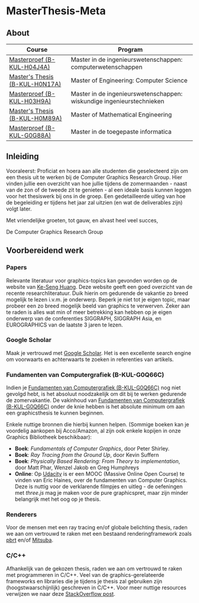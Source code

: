 # MasterThesis-Meta

## About

| Course                           | Program                                                               |
|----------------------------------|-----------------------------------------------------------------------|
| [Masterproef (B-KUL-H04J4A)](https://onderwijsaanbod.kuleuven.be/syllabi/n/H04J4AN.htm#activetab=doelstellingen_idp34672)     | Master in de ingenieurswetenschappen: computerwetenschappen           |
| [Master's Thesis (B-KUL-H0N17A)](https://onderwijsaanbod.kuleuven.be/syllabi/e/H0N17AE.htm#activetab=doelstellingen_idp598512) | Master of Engineering: Computer Science                               |
| [Masterproef (B-KUL-H03H9A)](https://onderwijsaanbod.kuleuven.be/syllabi/n/H03H9AN.htm#activetab=doelstellingen_idp1592416)     | Master in de ingenieurswetenschappen: wiskundige ingenieurstechnieken |
| [Master's Thesis (B-KUL-H0M89A)](https://onderwijsaanbod.kuleuven.be/syllabi/e/H0M89AE.htm#activetab=doelstellingen_idp117312) | Master of Mathematical Engineering                                    |
| [Masterproef (B-KUL-G0G88A)](https://onderwijsaanbod.kuleuven.be/syllabi/n/G0G88AN.htm#activetab=doelstellingen_idm1256784)     | Master in de toegepaste informatica                                   |

## Inleiding

Vooraleerst: Proficiat en hoera aan alle studenten die geselecteerd zijn om een thesis uit te werken bij de Computer Graphics Research Group. Hier vinden jullie een overzicht van hoe jullie tijdens de zomermaanden - naast van de zon of de tweede zit te genieten - al een ideale basis kunnen leggen voor het thesiswerk bij ons in de groep. Een gedetailleerde uitleg van hoe de begeleiding er tijdens het jaar zal uitzien (en wat de deliverables zijn) volgt later.

Met vriendelijke groeten, tot gauw, en alvast heel veel succes,

De Computer Graphics Research Group

## Voorbereidend werk

### Papers
Relevante literatuur voor graphics-topics kan gevonden worden op de website van [Ke-Seng Huang](http://kesen.realtimerendering.com/). Deze website geeft een goed overzicht van de recente researchliteratuur. Duik hierin om gedurende de vakantie zo breed mogelijk te lezen i.v.m. je onderwerp. Beperk je niet tot je eigen topic, maar probeer een zo breed mogelijk beeld van graphics te verwerven. Zeker aan te raden is alles wat min of meer betrekking kan hebben op je eigen onderwerp van de conferenties SIGGRAPH, SIGGRAPH Asia, en EUROGRAPHICS van de laatste 3 jaren te lezen.

### Google Scholar
Maak je vertrouwd met [Google Scholar](https://scholar.google.be/). Het is een excellente search engine om voorwaarts en achterwaarts te zoeken in referenties van artikels.

### Fundamenten van Computergrafiek (B-KUL-G0Q66C)
Indien je [Fundamenten van Computergrafiek (B-KUL-G0Q66C)](https://onderwijsaanbod.kuleuven.be/syllabi/n/G0Q66CN.htm#activetab=doelstellingen_idp1547392) nog niet gevolgd hebt, is het absoluut noodzakelijk om dit bij te werken gedurende de zomervakantie. De vakinhoud van [Fundamenten van Computergrafiek (B-KUL-G0Q66C)](https://onderwijsaanbod.kuleuven.be/syllabi/n/G0Q66CN.htm#activetab=doelstellingen_idp1547392) onder de knie hebben is het absolute minimum om aan een graphicsthesis te kunnen beginnen.

Enkele nuttige bronnen die hierbij kunnen helpen. (Sommige boeken kan je voordelig aankopen bij Acco/Amazon, al zijn ook enkele kopijen in onze Graphics Bibliotheek beschikbaar):
* **Boek**: *Fundamentals of Computer Graphics*, door Peter Shirley.
* **Boek**: *Ray Tracing from the Ground Up*, door Kevin Suffern
* **Boek**: *Physically Based Rendering: From Theory to implementation*, door Matt Phar, Wenzel Jakob en Greg Humphreys
* **Online**: Op [Udacity](https://eu.udacity.com/course/interactive-3d-graphics--cs291) is er een MOOC (Massive Online Open Course) te vinden van Eric Haines, over de fundamenten van Computer Graphics. Deze is nuttig voor de verklarende filmpjes en uitleg - de oefeningen met *three.js* mag je maken voor de pure graphicspret, maar zijn minder belangrijk met het oog op je thesis.

### Renderers
Voor de mensen met een ray tracing en/of globale belichting thesis, raden we aan om vertrouwd te raken met een bestaand renderingframework zoals [pbrt](http://pbrt.org/) en/of [Mitsuba](https://www.mitsuba-renderer.org/).

### C/C++ 
Afhankelijk van de gekozen thesis, raden we aan om vertrouwd te raken met programmeren in C/C++. Veel van de graphics-gerelateerde frameworks en libraries die je tijdens je thesis zal gebruiken zijn (hoogstwaarschijnlijk) geschreven in C/C++. Voor meer nuttige resources verwijzen we naar deze [StackOverflow post](https://stackoverflow.com/a/388282/1731200).
